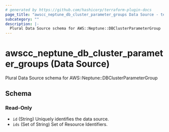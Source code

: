 ```yaml
---
# generated by https://github.com/hashicorp/terraform-plugin-docs
page_title: "awscc_neptune_db_cluster_parameter_groups Data Source - terraform-provider-awscc"
subcategory: ""
description: |-
  Plural Data Source schema for AWS::Neptune::DBClusterParameterGroup
---
```


# awscc_neptune_db_cluster_parameter_groups (Data Source)

Plural Data Source schema for AWS::Neptune::DBClusterParameterGroup



<!-- schema generated by tfplugindocs -->
## Schema

### Read-Only

- `id` (String) Uniquely identifies the data source.
- `ids` (Set of String) Set of Resource Identifiers.
